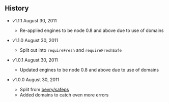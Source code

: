 ## History

- v1.1.1 August 30, 2011
	- Re-applied engines to be node 0.8 and above due to use of domains

- v1.1.0 August 30, 2011
	- Split out into `requireFresh` and `requireFreshSafe`

- v1.0.1 August 30, 2011
	- Updated engines to be node 0.8 and above due to use of domains

- v1.0.0 August 30, 2011
	- Split from [bevry/safeps](https://github.com/bevry/safeps)
	- Added domains to catch even more errors
